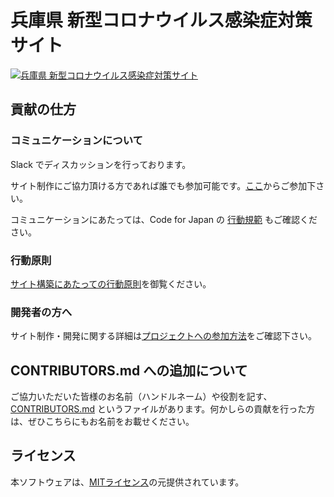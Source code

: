 # 兵庫県 新型コロナウイルス感染症対策サイト

[![兵庫県 新型コロナウイルス感染症対策サイト](https://user-images.githubusercontent.com/2575204/76670387-9a552e80-65d3-11ea-938a-1738492058e4.png)](https://dev-covid19-hyogo.netlify.com/)

## 貢献の仕方

### コミュニケーションについて

Slack でディスカッションを行っております。

サイト制作にご協力頂ける方であれば誰でも参加可能です。[ここ](https://join.slack.com/t/stop-covid19-hyogo/shared_invite/zt-cq8r7q3a-Pr4UyYDeKjyr8z4N6HbwLg)からご参加下さい。

コミュニケーションにあたっては、Code for Japan の [行動規範](https://github.com/codeforjapan/codeofconduct) もご確認ください。

### 行動原則

[サイト構築にあたっての行動原則](./.github/CODE_OF_CONDUCT.md)を御覧ください。

### 開発者の方へ

サイト制作・開発に関する詳細は[プロジェクトへの参加方法](./.github/CONTRIBUTING.md)をご確認下さい。


## CONTRIBUTORS.md への追加について

ご協力いただいた皆様のお名前（ハンドルネーム）や役割を記す、[CONTRIBUTORS.md](./CONTRIBUTORS.md) というファイルがあります。何かしらの貢献を行った方は、ぜひこちらにもお名前をお載せください。

## ライセンス

本ソフトウェアは、[MITライセンス](./LICENSE.txt)の元提供されています。
